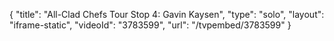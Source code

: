 {
    "title": "All-Clad Chefs Tour Stop 4: Gavin Kaysen",
    "type": "solo",
    "layout": "iframe-static",
    "videoId": "3783599",
    "url": "\/tvpembed\/3783599"
}